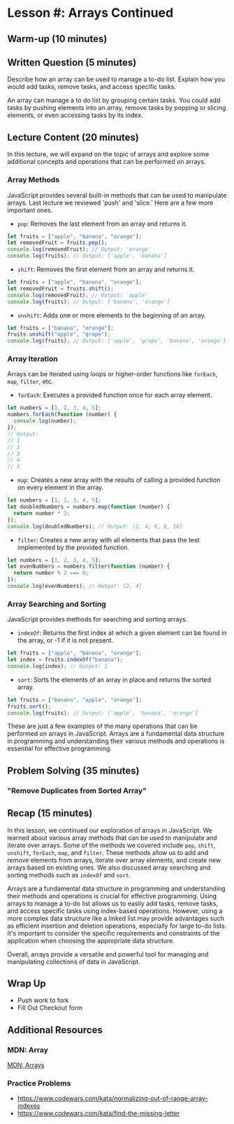 # Lesson #: Arrays Continued

## Warm-up (10 minutes)

## Written Question (5 minutes)

Describe how an array can be used to manage a to-do list. Explain how you would add tasks, remove tasks, and access specific tasks.

An array can manage a to do list by grouping certain tasks. You could add tasks by pushing elements into an array, remove tasks by popping or slicing elements, or even accessing tasks by its index.  

## Lecture Content (20 minutes)

In this lecture, we will expand on the topic of arrays and explore some additional concepts and operations that can be performed on arrays.

### Array Methods

JavaScript provides several built-in methods that can be used to manipulate arrays. Last lecture we reviewed 'push' and 'slice.' Here are a few more important ones.

- `pop`: Removes the last element from an array and returns it.

```javascript
let fruits = ["apple", "banana", "orange"];
let removedFruit = fruits.pop();
console.log(removedFruit); // Output: 'orange'
console.log(fruits); // Output: ['apple', 'banana']
```

- `shift`: Removes the first element from an array and returns it.

```javascript
let fruits = ["apple", "banana", "orange"];
let removedFruit = fruits.shift();
console.log(removedFruit); // Output: 'apple'
console.log(fruits); // Output: ['banana', 'orange']
```

- `unshift`: Adds one or more elements to the beginning of an array.

```javascript
let fruits = ["banana", "orange"];
fruits.unshift("apple", "grape");
console.log(fruits); // Output: ['apple', 'grape', 'banana', 'orange']
```

### Array Iteration

Arrays can be iterated using loops or higher-order functions like `forEach`, `map`, `filter`, etc.

- `forEach`: Executes a provided function once for each array element.

```javascript
let numbers = [1, 2, 3, 4, 5];
numbers.forEach(function (number) {
  console.log(number);
});
// Output:
// 1
// 2
// 3
// 4
// 5
```

- `map`: Creates a new array with the results of calling a provided function on every element in the array.

```javascript
let numbers = [1, 2, 3, 4, 5];
let doubledNumbers = numbers.map(function (number) {
  return number * 2;
});
console.log(doubledNumbers); // Output: [2, 4, 6, 8, 10]
```

- `filter`: Creates a new array with all elements that pass the test implemented by the provided function.

```javascript
let numbers = [1, 2, 3, 4, 5];
let evenNumbers = numbers.filter(function (number) {
  return number % 2 === 0;
});
console.log(evenNumbers); // Output: [2, 4]
```

### Array Searching and Sorting

JavaScript provides methods for searching and sorting arrays.

- `indexOf`: Returns the first index at which a given element can be found in the array, or -1 if it is not present.

```javascript
let fruits = ["apple", "banana", "orange"];
let index = fruits.indexOf("banana");
console.log(index); // Output: 1
```

- `sort`: Sorts the elements of an array in place and returns the sorted array.

```javascript
let fruits = ["banana", "apple", "orange"];
fruits.sort();
console.log(fruits); // Output: ['apple', 'banana', 'orange']
```

These are just a few examples of the many operations that can be performed on arrays in JavaScript. Arrays are a fundamental data structure in programming and understanding their various methods and operations is essential for effective programming.

## Problem Solving (35 minutes)

### "Remove Duplicates from Sorted Array"

## Recap (15 minutes)

In this lesson, we continued our exploration of arrays in JavaScript. We learned about various array methods that can be used to manipulate and iterate over arrays. Some of the methods we covered include `pop`, `shift`, `unshift`, `forEach`, `map`, and `filter`. These methods allow us to add and remove elements from arrays, iterate over array elements, and create new arrays based on existing ones. We also discussed array searching and sorting methods such as `indexOf` and `sort`.

Arrays are a fundamental data structure in programming and understanding their methods and operations is crucial for effective programming. Using arrays to manage a to-do list allows us to easily add tasks, remove tasks, and access specific tasks using index-based operations. However, using a more complex data structure like a linked list may provide advantages such as efficient insertion and deletion operations, especially for large to-do lists. It's important to consider the specific requirements and constraints of the application when choosing the appropriate data structure.

Overall, arrays provide a versatile and powerful tool for managing and manipulating collections of data in JavaScript.

## Wrap Up

- Push work to fork
- Fill Out Checkout form

## Additional Resources

### MDN: Array

[MDN: Arrays](https://developer.mozilla.org/en-US/docs/Web/JavaScript/Reference/Global_Objects/Array/reverse)

### Practice Problems

- https://www.codewars.com/kata/normalizing-out-of-range-array-indexes
- https://www.codewars.com/kata/find-the-missing-letter
